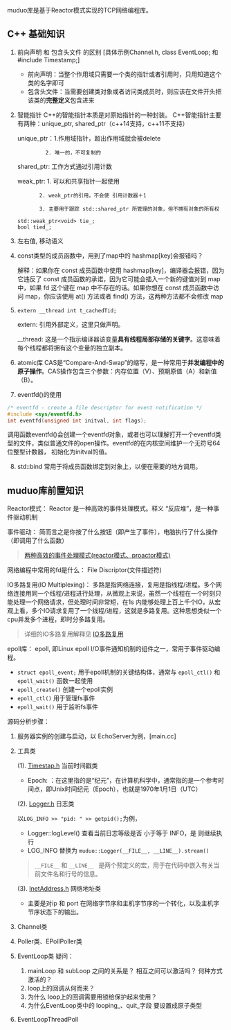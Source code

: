 muduo库是基于Reactor模式实现的TCP网络编程库。

## C++ 基础知识
1. 前向声明 和 包含头文件 的区别 [具体示例Channel.h, class EventLoop; 和 #include Timestamp;]
    - 前向声明：当整个作用域只需要一个类的指针或者引用时，只用知道这个类的名字即可
    - 包含头文件：当需要创建类对象或者访问类成员时，则应该在文件开头把该类的**完整定义**包含进来

2. 智能指针
    C++的智能指针本质是对原始指针的一种封装。
    C++智能指针主要有两种：unique_ptr, shared_ptr（c++14支持，c++11不支持）

    unique_ptr：1.作用域指针，超出作用域就会被delete
    
                2. 唯一的，不可复制的

    shared_ptr: 工作方式通过引用计数

    weak_ptr: 1. 可以和共享指针一起使用

              2. weak_ptr的引用，不会使 引用计数器＋1

              3. 主要用于跟踪 std::shared_ptr 所管理的对象，但不拥有对象的所有权
    ```
    std::weak_ptr<void> tie_;
    bool tied_;
    ```

3. 左右值, 移动语义

4. const类型的成员函数中，用到了map中的 hashmap[key]会报错吗？

    解释：如果你在 const 成员函数中使用 hashmap[key]，编译器会报错，因为它违反了 const 成员函数的承诺，因为它可能会插入一个新的键值对到 map 中，如果 fd 这个键在 map 中不存在的话。如果你想在 const 成员函数中访问 map，你应该使用 at() 方法或者 find() 方法，这两种方法都不会修改 map

5. ```extern __thread int t_cachedTid;```

    extern: 引用外部定义，这里只做声明。
    
    __thread: 这是一个指示编译器该变量**具有线程局部存储的关键字**。这意味着每个线程都将拥有这个变量的独立副本。

6. atomic库
    CAS是“Compare-And-Swap”的缩写，是一种常用于**并发编程中的原子操作**。CAS操作包含三个参数：内存位置（V）、预期原值（A）和新值（B）。

7. eventfd()的使用

```cpp
/* eventfd - create a file descriptor for event notification */
#include <sys/eventfd.h>
int eventfd(unsigned int initval, int flags);

```

调用函数eventfd()会创建一个eventfd对象，或者也可以理解打开一个eventfd类型的文件，类似普通文件的open操作。eventfd的在内核空间维护一个无符号64位整型计数器， 初始化为initval的值。

8. std::bind 常用于将成员函数绑定到对象上，以便在需要的地方调用。

## muduo库前置知识

Reactor模式：
    Reactor 是一种高效的事件处理模式。释义 “反应堆”，是一种事件驱动机制

事件驱动：
    简而言之是你按了什么按钮（即产生了事件），电脑执行了什么操作（即调用了什么函数）

> [两种高效的事件处理模式(reactor模式、proactor模式)](https://blog.csdn.net/qq_41453285/article/details/103001772?ops_request_misc=&request_id=&biz_id=102&utm_term=reactor%E6%A8%A1%E5%BC%8F&utm_medium=distribute.pc_search_result.none-task-blog-2~all~sobaiduweb~default-4-103001772.142^v100^pc_search_result_base3&spm=1018.2226.3001.4187)

网络编程中常用的fd是什么：
    File Discriptor(文件描述符)

IO多路复用(IO Multiplexing)：
    多路是指网络连接，复用是指线程/进程。多个网络连接用同一个线程/进程进行处理，从微观上来说，虽然一个线程在一个时刻只能处理一个网络请求，但处理时间非常短，在1s 内能够处理上百上千个IO，从宏观上看，多个IO请求复用了一个线程/进程，这就是多路复用。这种思想类似一个cpu并发多个进程，即时分多路复用。

> 详细的IO多路复用解释见 [IO多路复用](https://blog.csdn.net/m0_51319483/article/details/124264619?ops_request_misc=%257B%2522request%255Fid%2522%253A%252208951B96-1D9A-479F-9284-91955CD0CD44%2522%252C%2522scm%2522%253A%252220140713.130102334..%2522%257D&request_id=08951B96-1D9A-479F-9284-91955CD0CD44&biz_id=0&utm_medium=distribute.pc_search_result.none-task-blog-2~all~sobaiduend~default-3-124264619-null-null.142^v100^pc_search_result_base3&utm_term=%E4%BB%80%E4%B9%88%E6%98%AFi%2Fo%E5%A4%9A%E8%B7%AF%E5%A4%8D%E7%94%A8&spm=1018.2226.3001.4187)


epoll库：
    epoll, 即Linux epoll I/O事件通知机制的组件之一，常用于事件驱动编程。
    
- ```struct epoll_event;```   用于epoll机制的关键结构体，通常与 ```epoll_ctl()``` 和 ```epoll_wait()``` 函数一起使用
- ```epoll_create()``` 创建一个epoll实例
- ```epoll_ctl()```   用于管理fs事件
- ```epoll_wait()```  用于监听fs事件

源码分析步骤：

1. 服务器实例的创建与启动，以 EchoServer为例，[main.cc]

2. 工具类

    (1). [Timestap.h](Timestamp.h) 当前时间戳类
    - Epoch: ：在这里指的是“纪元”，在计算机科学中，通常指的是一个参考时间点，即Unix时间纪元（Epoch），也就是1970年1月1日（UTC）

    (2). [Logger.h](Logger.h) 日志类

    以```LOG_INFO >> "pid: " >> getpid();```为例，
     - Logger::logLevel() 查看当前日志等级是否 小于等于 INFO，是 则继续执行
     - LOG_INFO 替换为 ```muduo::Logger(__FILE__, __LINE__).stream()```
     > ```__FILE__``` 和 ```__LINE__ ``` 是两个预定义的宏，用于在代码中嵌入有关当前文件名和行号的信息。
    
    (3). [InetAddress.h](InetAddress.h) 网络地址类

    - 主要是对ip 和 port 在网络字节序和主机字节序的一个转化，以及主机字节序状态下的输出。

3. Channel类

4. Poller类、EPollPoller类

5. EventLoop类
    疑问：
    1. mainLoop 和 subLoop 之间的关系是？ 相互之间可以激活吗？ 何种方式激活的？
    2. loop上的回调从何而来？
    3. 为什么 loop上的回调需要用锁给保护起来使用？
    4. 为什么EventLoop类中的 looping_、quit_字段 要设置成原子类型

6. EventLoopThreadPoll
    